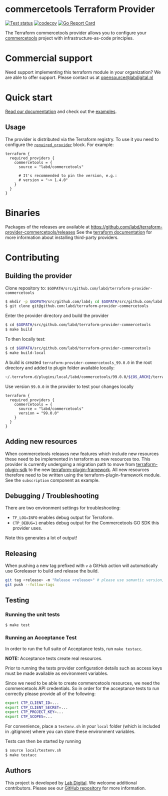 # commercetools Terraform Provider

[![Test status](https://github.com/labd/terraform-provider-commercetools/workflows/Run%20Tests/badge.svg)](https://github.com/labd/terraform-provider-commercetools/actions?query=workflow%3A%22Run+Tests%22)
[![codecov](https://codecov.io/gh/LabD/terraform-provider-commercetools/branch/master/graph/badge.svg)](https://codecov.io/gh/LabD/terraform-provider-commercetools)
[![Go Report Card](https://goreportcard.com/badge/github.com/labd/terraform-provider-commercetools)](https://goreportcard.com/report/github.com/labd/terraform-provider-commercetools)


The Terraform commercetools provider allows you to configure
your [commercetools](https://commercetools.com/) project with
infrastructure-as-code principles.

# Commercial support

Need support implementing this terraform module in your organization? We are
able to offer support. Please contact us at opensource@labdigital.nl

# Quick start

[Read our documentation](https://registry.terraform.io/providers/labd/commercetools/latest/docs)
and check out the [examples](https://registry.terraform.io/providers/labd/commercetools/latest/docs/guides/examples).


## Usage

The provider is distributed via the Terraform registry. To use it you need to configure the [`required_provider`](https://www.terraform.io/language/providers/requirements#requiring-providers) block. For example:

```hcl
terraform {
  required_providers {
    commercetools = {
      source = "labd/commercetools"
      
      # It's recommended to pin the version, e.g.:
      # version = "~> 1.4.0"
    }
  }
}
```

# Binaries

Packages of the releases are available at
https://github.com/labd/terraform-provider-commercetools/releases See the
[terraform documentation](https://www.terraform.io/docs/configuration/providers.html#third-party-plugins)
for more information about installing third-party providers.

# Contributing

## Building the provider

Clone repository to: `$GOPATH/src/github.com/labd/terraform-provider-commercetools`

```sh
$ mkdir -p $GOPATH/src/github.com/labd; cd $GOPATH/src/github.com/labd
$ git clone git@github.com:labd/terraform-provider-commercetools
```

Enter the provider directory and build the provider

```sh
$ cd $GOPATH/src/github.com/labd/terraform-provider-commercetools
$ make build
```

To then locally test:

```sh
$ cd $GOPATH/src/github.com/labd/terraform-provider-commercetools
$ make build-local
```
A build is created `terraform-provider-commercetools_99.0.0` in the root directory and added to plugin folder available locally:
```sh
~/.terraform.d/plugins/local/labd/commercetools/99.0.0/${OS_ARCH}/terraform-provider-commercetools_v99.0.0
```

Use version `99.0.0` in the provider to test your changes locally

```hcl
terraform {
  required_providers {
    commercetools = {
      source = "labd/commercetools"
      version = "99.0.0"
    }
  }
}
```


## Adding new resources
When commercetools releases new features which include new resources these need to be implemented
in terraform as new resources too. This provider is currently undergoing a migration path to
move from [terraform-plugin-sdk](https://github.com/hashicorp/terraform-plugin-sdk/) to the new
[terraform-plugin-framework](https://github.com/hashicorp/terraform-plugin-framework/). All new
resources therefore need to be written using the terraform-plugin-framework module. See the
`subscription` component as example.

## Debugging / Troubleshooting

There are two environment settings for troubleshooting:

- `TF_LOG=INFO` enables debug output for Terraform.
- `CTP_DEBUG=1` enables debug output for the Commercetools GO SDK this provider uses.

Note this generates a lot of output!

## Releasing

When pushing a new tag prefixed with `v` a GitHub action will automatically
use Goreleaser to build and release the build.

```sh
git tag <release> -m "Release <release>" # please use semantic version, so always vX.Y.Z
git push --follow-tags
```

## Testing

### Running the unit tests

```sh
$ make test
```

### Running an Acceptance Test

In order to run the full suite of Acceptance tests, run `make testacc`.

**NOTE:** Acceptance tests create real resources.

Prior to running the tests provider configuration details such as access keys
must be made available as environment variables.

Since we need to be able to create commercetools resources, we need the
commercetools API credentials. So in order for the acceptance tests to run
correctly please provide all of the following:

```sh
export CTP_CLIENT_ID=...
export CTP_CLIENT_SECRET=...
export CTP_PROJECT_KEY=...
export CTP_SCOPES=...
```

For convenience, place a `testenv.sh` in your `local` folder (which is
included in .gitignore) where you can store these environment variables.

Tests can then be started by running

```sh
$ source local/testenv.sh
$ make testacc
```

## Authors

This project is developed by [Lab Digital](https://www.labdigital.nl). We
welcome additional contributors. Please see our
[GitHub repository](https://github.com/labd/terraform-provider-commercetools)
for more information.
